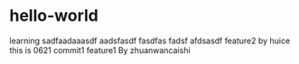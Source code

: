 # hello-world
learning
sadfaadaaasdf
aadsfasdf
fasdfas
fadsf
afdsasdf
feature2 by huice
this is 0621
commit1
feature1 By zhuanwancaishi
